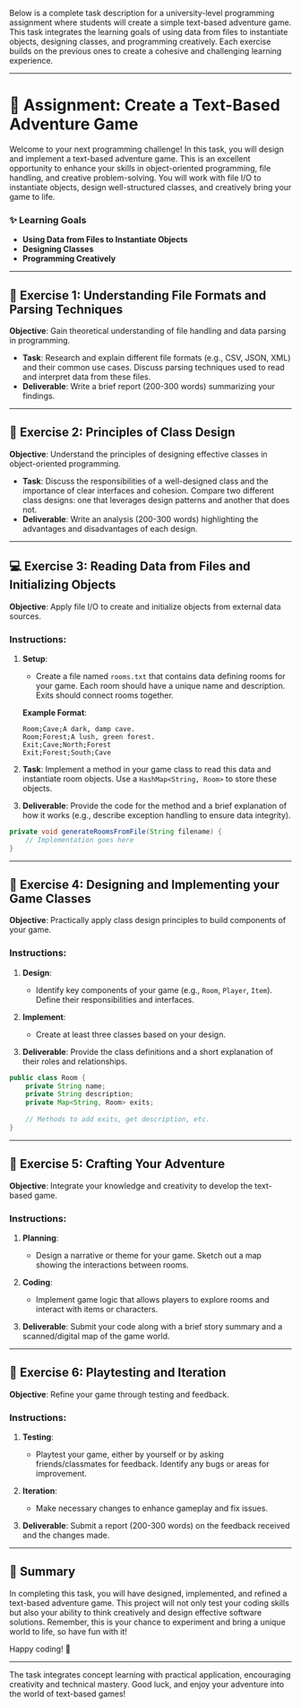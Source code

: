 Below is a complete task description for a university-level programming assignment where students will create a simple text-based adventure game. This task integrates the learning goals of using data from files to instantiate objects, designing classes, and programming creatively. Each exercise builds on the previous ones to create a cohesive and challenging learning experience.

---

# 📜 Assignment: Create a Text-Based Adventure Game

Welcome to your next programming challenge! In this task, you will design and implement a text-based adventure game. This is an excellent opportunity to enhance your skills in object-oriented programming, file handling, and creative problem-solving. You will work with file I/O to instantiate objects, design well-structured classes, and creatively bring your game to life.

### ✨ Learning Goals
- **Using Data from Files to Instantiate Objects**
- **Designing Classes**
- **Programming Creatively**

---

## 🌱 Exercise 1: Understanding File Formats and Parsing Techniques

**Objective**: Gain theoretical understanding of file handling and data parsing in programming.

- **Task**: Research and explain different file formats (e.g., CSV, JSON, XML) and their common use cases. Discuss parsing techniques used to read and interpret data from these files.
- **Deliverable**: Write a brief report (200-300 words) summarizing your findings.

---

## 🧠 Exercise 2: Principles of Class Design

**Objective**: Understand the principles of designing effective classes in object-oriented programming.

- **Task**: Discuss the responsibilities of a well-designed class and the importance of clear interfaces and cohesion. Compare two different class designs: one that leverages design patterns and another that does not.
- **Deliverable**: Write an analysis (200-300 words) highlighting the advantages and disadvantages of each design.

---

## 💻 Exercise 3: Reading Data from Files and Initializing Objects

**Objective**: Apply file I/O to create and initialize objects from external data sources.

### Instructions:
1. **Setup**: 
   - Create a file named `rooms.txt` that contains data defining rooms for your game. Each room should have a unique name and description. Exits should connect rooms together.
   
   **Example Format**:
   ```
   Room;Cave;A dark, damp cave.
   Room;Forest;A lush, green forest.
   Exit;Cave;North;Forest
   Exit;Forest;South;Cave
   ```

2. **Task**: Implement a method in your game class to read this data and instantiate room objects. Use a `HashMap<String, Room>` to store these objects.

3. **Deliverable**: Provide the code for the method and a brief explanation of how it works (e.g., describe exception handling to ensure data integrity).

```java
private void generateRoomsFromFile(String filename) {
    // Implementation goes here
}
```

---

## 🔧 Exercise 4: Designing and Implementing your Game Classes

**Objective**: Practically apply class design principles to build components of your game.

### Instructions:
1. **Design**:
   - Identify key components of your game (e.g., `Room`, `Player`, `Item`). Define their responsibilities and interfaces.

2. **Implement**:
   - Create at least three classes based on your design.
   
3. **Deliverable**: Provide the class definitions and a short explanation of their roles and relationships.

```java
public class Room {
    private String name;
    private String description;
    private Map<String, Room> exits;
    
    // Methods to add exits, get description, etc.
}
```

---

## 🚀 Exercise 5: Crafting Your Adventure

**Objective**: Integrate your knowledge and creativity to develop the text-based game.

### Instructions:
1. **Planning**:
   - Design a narrative or theme for your game. Sketch out a map showing the interactions between rooms.

2. **Coding**:
   - Implement game logic that allows players to explore rooms and interact with items or characters.

3. **Deliverable**: Submit your code along with a brief story summary and a scanned/digital map of the game world.

---

## 🧩 Exercise 6: Playtesting and Iteration

**Objective**: Refine your game through testing and feedback.

### Instructions:
1. **Testing**:
   - Playtest your game, either by yourself or by asking friends/classmates for feedback. Identify any bugs or areas for improvement.
  
2. **Iteration**:
   - Make necessary changes to enhance gameplay and fix issues.

3. **Deliverable**: Submit a report (200-300 words) on the feedback received and the changes made.

---

## 📌 Summary

In completing this task, you will have designed, implemented, and refined a text-based adventure game. This project will not only test your coding skills but also your ability to think creatively and design effective software solutions. Remember, this is your chance to experiment and bring a unique world to life, so have fun with it!

Happy coding! 🎉

--- 

The task integrates concept learning with practical application, encouraging creativity and technical mastery. Good luck, and enjoy your adventure into the world of text-based games!